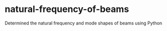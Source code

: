# natural-frequency-of-beams
Determined the natural frequency and mode shapes of beams using Python
